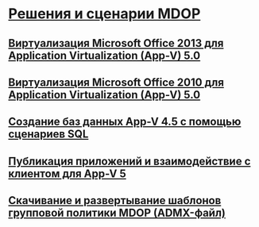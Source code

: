 # [Решения и сценарии MDOP](index.md)
## [Виртуализация Microsoft Office 2013 для Application Virtualization (App-V) 5.0](virtualizing-microsoft-office-2013-for-application-virtualization--app-v--50-solutions.md)
## [Виртуализация Microsoft Office 2010 для Application Virtualization (App-V) 5.0](virtualizing-microsoft-office-2010-for-application-virtualization--app-v--50-solutions.md)
## [Создание баз данных App-V 4.5 с помощью сценариев SQL](creating-app-v-45-databases-using-sql-scripting.md)
## [Публикация приложений и взаимодействие с клиентом для App-V 5](application-publishing-and-client-interaction-for-app-v-5-solutions.md)
## [Скачивание и развертывание шаблонов групповой политики MDOP (ADMX-файл)](how-to-download-and-deploy-mdop-group-policy--admx--templates.md)

